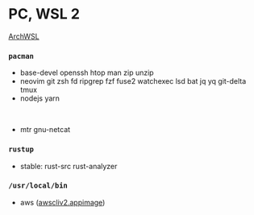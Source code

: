 PC, WSL 2
========
[ArchWSL](https://github.com/yuk7/ArchWSL)

### `pacman`
- base-devel openssh htop man zip unzip
- neovim git zsh fd ripgrep fzf fuse2 watchexec lsd bat jq yq git-delta tmux
- nodejs yarn

&nbsp;

- mtr gnu-netcat

### `rustup`
- stable: rust-src rust-analyzer

### `/usr/local/bin`
- aws ([awscliv2.appimage](https://github.com/simnalamburt/awscliv2.appimage/releases))
